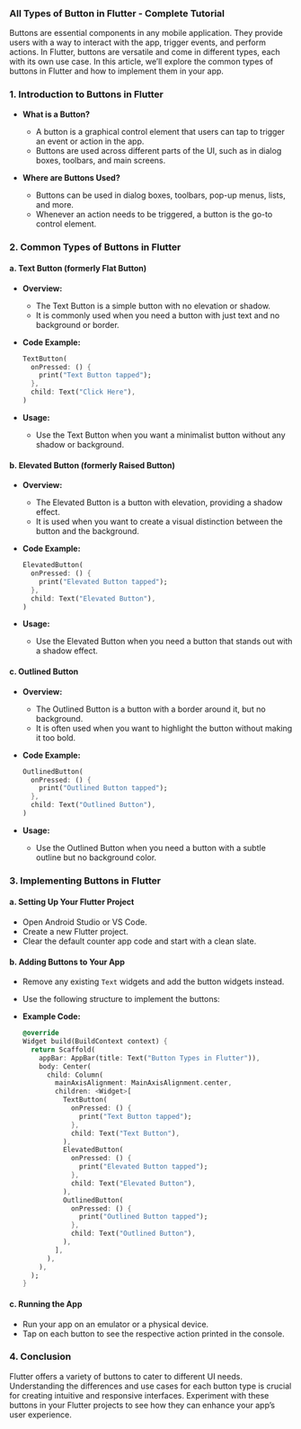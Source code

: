 ### All Types of Button in Flutter - Complete Tutorial

Buttons are essential components in any mobile application. They provide users with a way to interact with the app, trigger events, and perform actions. In Flutter, buttons are versatile and come in different types, each with its own use case. In this article, we’ll explore the common types of buttons in Flutter and how to implement them in your app.

### 1. **Introduction to Buttons in Flutter**

- **What is a Button?**

  - A button is a graphical control element that users can tap to trigger an event or action in the app.
  - Buttons are used across different parts of the UI, such as in dialog boxes, toolbars, and main screens.
- **Where are Buttons Used?**

  - Buttons can be used in dialog boxes, toolbars, pop-up menus, lists, and more.
  - Whenever an action needs to be triggered, a button is the go-to control element.

### 2. **Common Types of Buttons in Flutter**

#### a. **Text Button (formerly Flat Button)**

- **Overview:**

  - The Text Button is a simple button with no elevation or shadow.
  - It is commonly used when you need a button with just text and no background or border.
- **Code Example:**

  ```dart
  TextButton(
    onPressed: () {
      print("Text Button tapped");
    },
    child: Text("Click Here"),
  )
  ```
- **Usage:**

  - Use the Text Button when you want a minimalist button without any shadow or background.

#### b. **Elevated Button (formerly Raised Button)**

- **Overview:**

  - The Elevated Button is a button with elevation, providing a shadow effect.
  - It is used when you want to create a visual distinction between the button and the background.
- **Code Example:**

  ```dart
  ElevatedButton(
    onPressed: () {
      print("Elevated Button tapped");
    },
    child: Text("Elevated Button"),
  )
  ```
- **Usage:**

  - Use the Elevated Button when you need a button that stands out with a shadow effect.

#### c. **Outlined Button**

- **Overview:**

  - The Outlined Button is a button with a border around it, but no background.
  - It is often used when you want to highlight the button without making it too bold.
- **Code Example:**

  ```dart
  OutlinedButton(
    onPressed: () {
      print("Outlined Button tapped");
    },
    child: Text("Outlined Button"),
  )
  ```
- **Usage:**

  - Use the Outlined Button when you need a button with a subtle outline but no background color.

### 3. **Implementing Buttons in Flutter**

#### a. **Setting Up Your Flutter Project**

- Open Android Studio or VS Code.
- Create a new Flutter project.
- Clear the default counter app code and start with a clean slate.

#### b. **Adding Buttons to Your App**

- Remove any existing `Text` widgets and add the button widgets instead.
- Use the following structure to implement the buttons:
- **Example Code:**

  ```dart
  @override
  Widget build(BuildContext context) {
    return Scaffold(
      appBar: AppBar(title: Text("Button Types in Flutter")),
      body: Center(
        child: Column(
          mainAxisAlignment: MainAxisAlignment.center,
          children: <Widget>[
            TextButton(
              onPressed: () {
                print("Text Button tapped");
              },
              child: Text("Text Button"),
            ),
            ElevatedButton(
              onPressed: () {
                print("Elevated Button tapped");
              },
              child: Text("Elevated Button"),
            ),
            OutlinedButton(
              onPressed: () {
                print("Outlined Button tapped");
              },
              child: Text("Outlined Button"),
            ),
          ],
        ),
      ),
    );
  }
  ```

#### c. **Running the App**

- Run your app on an emulator or a physical device.
- Tap on each button to see the respective action printed in the console.

### 4. **Conclusion**

Flutter offers a variety of buttons to cater to different UI needs. Understanding the differences and use cases for each button type is crucial for creating intuitive and responsive interfaces. Experiment with these buttons in your Flutter projects to see how they can enhance your app’s user experience.
